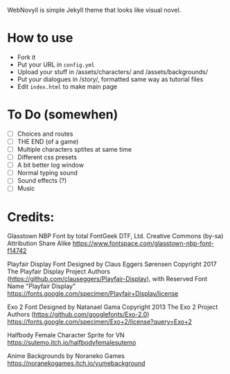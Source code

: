 WebNovyll is simple Jekyll theme that looks like visual novel.

# How to use

- Fork it
- Put your URL in `config.yml`
- Upload your stuff in /assets/characters/ and /assets/backgrounds/
- Put your dialogues in /story/, formatted same way as tutorial files
- Edit `index.html` to make main page

# To Do (somewhen)
- [ ] Choices and routes
- [ ] THE END (of a game)
- [ ] Multiple characters sptites at same time
- [ ] Different css presets
- [ ] A bit better log window
- [ ] Normal typing sound
- [ ] Sound effects (?)
- [ ] Music

# Credits:

Glasstown NBP Font by total FontGeek DTF, Ltd.
Creative Commons (by-sa) Attribution Share Alike
https://www.fontspace.com/glasstown-nbp-font-f14742

Playfair Display Font
Designed by Claus Eggers Sørensen
Copyright 2017 The Playfair Display Project Authors (https://github.com/clauseggers/Playfair-Display), with Reserved Font Name "Playfair Display"
https://fonts.google.com/specimen/Playfair+Display/license

Exo 2 Font
Designed by Natanael Gama
Copyright 2013 The Exo 2 Project Authors (https://github.com/googlefonts/Exo-2.0)
https://fonts.google.com/specimen/Exo+2/license?query=Exo+2

Halfbody Female Character Sprite for VN
https://sutemo.itch.io/halfbodyfemalesutemo

Anime Backgrounds by Noraneko Games
https://noranekogames.itch.io/yumebackground